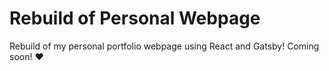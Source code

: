 # Rebuild of Personal Webpage
Rebuild of my personal portfolio webpage using React and Gatsby!
Coming soon! :hearts: